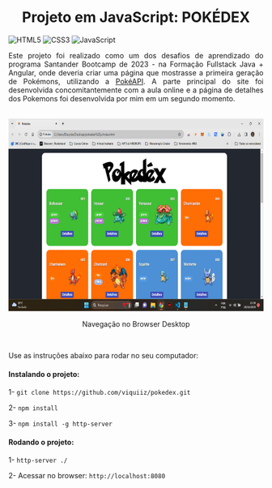 <h1 align="center">  Projeto em JavaScript: POKÉDEX </h1>

<div>

![HTML5](https://img.shields.io/badge/html-%23E34F26.svg?style=for-the-badge&logo=html5&logoColor=white)
![CSS3](https://img.shields.io/badge/css-%231572B6.svg?style=for-the-badge&logo=css3&logoColor=white)
![JavaScript](https://img.shields.io/badge/javascript-%23323330.svg?style=for-the-badge&logo=javascript&logoColor=%23F7DF1E)


</div>


<p align="justify">Este  projeto foi realizado como um dos desafios de aprendizado  do  programa Santander Bootcamp de 2023 -  na Formação Fullstack Java + Angular, onde deveria  criar uma página que mostrasse a primeira geração de Pokémons, utilizando a <a href="https://pokeapi.co">PokéAPI</a>. A parte principal do site foi desenvolvida concomitantemente com a aula online e a página de detalhes dos Pokemons foi desenvolvida por mim em um segundo momento.</p>

<br>

<div align="center">
    <img alt="Gif preview do projeto" height="380" src="./assets/img/desktop.png">
    <p>Navegação no Browser Desktop</p>
</div>

<br>

<p>Use as instruções abaixo para rodar no seu computador:</p>

<h4>Instalando o projeto:</h4>

1- `git clone https://github.com/viquiiz/pokedex.git`

2- `npm install`

3- `npm install -g http-server`

<h4>Rodando o projeto:</h4>

1- `http-server ./`

2- Acessar no browser: `http://localhost:8080`
